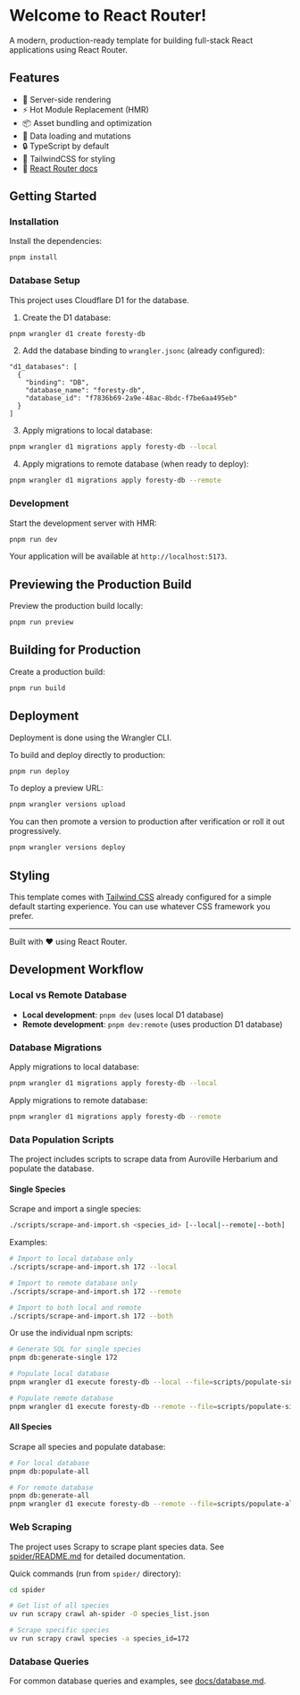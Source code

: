 # Welcome to React Router!

A modern, production-ready template for building full-stack React applications using React Router.

## Features

- 🚀 Server-side rendering
- ⚡️ Hot Module Replacement (HMR)
- 📦 Asset bundling and optimization
- 🔄 Data loading and mutations
- 🔒 TypeScript by default
- 🎉 TailwindCSS for styling
- 📖 [React Router docs](https://reactrouter.com/)

## Getting Started

### Installation

Install the dependencies:

```bash
pnpm install
```

### Database Setup

This project uses Cloudflare D1 for the database.

1. Create the D1 database:

```bash
pnpm wrangler d1 create foresty-db
```

2. Add the database binding to `wrangler.jsonc` (already configured):

```jsonc
"d1_databases": [
  {
    "binding": "DB",
    "database_name": "foresty-db",
    "database_id": "f7836b69-2a9e-48ac-8bdc-f7be6aa495eb"
  }
]
```

3. Apply migrations to local database:

```bash
pnpm wrangler d1 migrations apply foresty-db --local
```

4. Apply migrations to remote database (when ready to deploy):

```bash
pnpm wrangler d1 migrations apply foresty-db --remote
```

### Development

Start the development server with HMR:

```bash
pnpm run dev
```

Your application will be available at `http://localhost:5173`.

## Previewing the Production Build

Preview the production build locally:

```bash
pnpm run preview
```

## Building for Production

Create a production build:

```bash
pnpm run build
```

## Deployment

Deployment is done using the Wrangler CLI.

To build and deploy directly to production:

```sh
pnpm run deploy
```

To deploy a preview URL:

```sh
pnpm wrangler versions upload
```

You can then promote a version to production after verification or roll it out progressively.

```sh
pnpm wrangler versions deploy
```

## Styling

This template comes with [Tailwind CSS](https://tailwindcss.com/) already configured for a simple default starting experience. You can use whatever CSS framework you prefer.

---

Built with ❤️ using React Router.

## Development Workflow

### Local vs Remote Database

- **Local development**: `pnpm dev` (uses local D1 database)
- **Remote development**: `pnpm dev:remote` (uses production D1 database)

### Database Migrations

Apply migrations to local database:
```bash
pnpm wrangler d1 migrations apply foresty-db --local
```

Apply migrations to remote database:
```bash
pnpm wrangler d1 migrations apply foresty-db --remote
```

### Data Population Scripts

The project includes scripts to scrape data from Auroville Herbarium and populate the database.

#### Single Species

Scrape and import a single species:
```bash
./scripts/scrape-and-import.sh <species_id> [--local|--remote|--both]
```

Examples:
```bash
# Import to local database only
./scripts/scrape-and-import.sh 172 --local

# Import to remote database only
./scripts/scrape-and-import.sh 172 --remote

# Import to both local and remote
./scripts/scrape-and-import.sh 172 --both
```

Or use the individual npm scripts:
```bash
# Generate SQL for single species
pnpm db:generate-single 172

# Populate local database
pnpm wrangler d1 execute foresty-db --local --file=scripts/populate-single.sql

# Populate remote database
pnpm wrangler d1 execute foresty-db --remote --file=scripts/populate-single.sql
```

#### All Species

Scrape all species and populate database:
```bash
# For local database
pnpm db:populate-all

# For remote database
pnpm db:generate-all
pnpm wrangler d1 execute foresty-db --remote --file=scripts/populate-all.sql
```

### Web Scraping

The project uses Scrapy to scrape plant species data. See [spider/README.md](spider/README.md) for detailed documentation.

Quick commands (run from `spider/` directory):
```bash
cd spider

# Get list of all species
uv run scrapy crawl ah-spider -O species_list.json

# Scrape specific species
uv run scrapy crawl species -a species_id=172
```

### Database Queries

For common database queries and examples, see [docs/database.md](docs/database.md).

